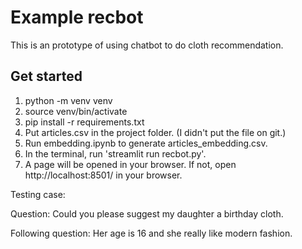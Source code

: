 # Example recbot

This is an prototype of using chatbot to do cloth recommendation.

## Get started

1. python -m venv venv
2. source venv/bin/activate
3. pip install -r requirements.txt
4. Put articles.csv in the project folder. (I didn't put the file on git.)
5. Run embedding.ipynb to generate articles_embedding.csv.
4. In the terminal, run 'streamlit run recbot.py'.
5. A page will be opened in your browser. If not, open http://localhost:8501/ in your browser.



Testing case:

Question: Could you please suggest my daughter a birthday cloth.

Following question: Her age is 16 and she really like modern fashion.